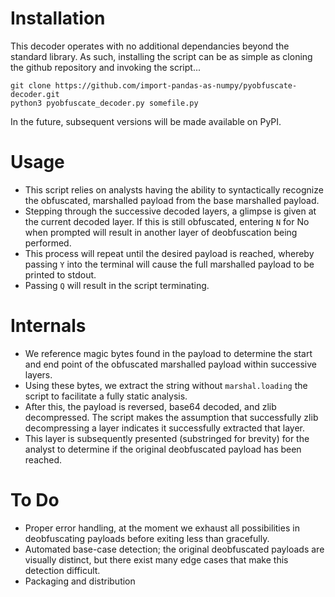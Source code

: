 # Installation

This decoder operates with no additional dependancies beyond the standard library. As such, installing the script can be as simple as cloning the github repository and invoking the script...
```
git clone https://github.com/import-pandas-as-numpy/pyobfuscate-decoder.git
python3 pyobfuscate_decoder.py somefile.py
```
In the future, subsequent versions will be made available on PyPI.

# Usage
- This script relies on analysts having the ability to syntactically recognize the obfuscated, marshalled payload from the base marshalled payload.
- Stepping through the successive decoded layers, a glimpse is given at the current decoded layer. If this is still obfuscated, entering `N` for No when prompted will result in another layer of deobfuscation being performed.
- This process will repeat until the desired payload is reached, whereby passing `Y` into the terminal will cause the full marshalled payload to be printed to stdout.
- Passing `Q` will result in the script terminating.

# Internals
- We reference magic bytes found in the payload to determine the start and end point of the obfuscated marshalled payload within successive layers.
- Using these bytes, we extract the string without `marshal.loading` the script to facilitate a fully static analysis.
- After this, the payload is reversed, base64 decoded, and zlib decompressed. The script makes the assumption that successfully zlib decompressing a layer indicates it successfully extracted that layer.
- This layer is subsequently presented (substringed for brevity) for the analyst to determine if the original deobfuscated payload has been reached.

# To Do
- Proper error handling, at the moment we exhaust all possibilities in deobfuscating payloads before exiting less than gracefully.
- Automated base-case detection; the original deobfuscated payloads are visually distinct, but there exist many edge cases that make this detection difficult.
- Packaging and distribution
